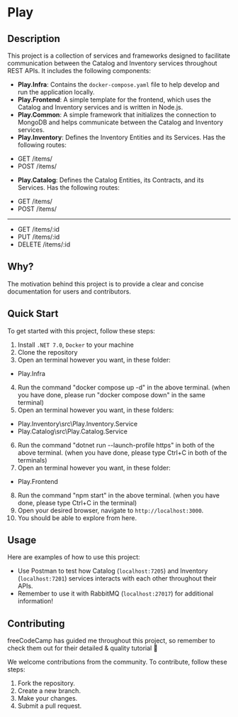 # Play

## Description

This project is a collection of services and frameworks designed to facilitate communication between the Catalog and Inventory services throughout REST APIs. It includes the following components:

- **Play.Infra**: Contains the `docker-compose.yaml` file to help develop and run the application locally.
- **Play.Frontend**: A simple template for the frontend, which uses the Catalog and Inventory services and is written in Node.js.
- **Play.Common**: A simple framework that initializes the connection to MongoDB and helps communicate between the Catalog and Inventory services.
- **Play.Inventory**: Defines the Inventory Entities and its Services. Has the following routes:
+ GET /items/
+ POST /items/
- **Play.Catalog**: Defines the Catalog Entities, its Contracts, and its Services. Has the following routes:
+ GET /items/
+ POST /items/
---
+ GET /items/:id
+ PUT /items/:id
+ DELETE /items/:id

## Why?

The motivation behind this project is to provide a clear and concise documentation for users and contributors.

## Quick Start

To get started with this project, follow these steps:

1. Install `.NET 7.0`, `Docker` to your machine
2. Clone the repository
3. Open an terminal however you want, in these folder:
- Play.Infra
4. Run the command "docker compose up -d" in the above terminal. (when you have done, please run "docker compose down" in the same terminal)
5. Open an terminal however you want, in these folders:
- Play.Inventory\src\Play.Inventory.Service
- Play.Catalog\src\Play.Catalog.Service
6. Run the command "dotnet run --launch-profile https" in both of the above terminal. (when you have done, please type Ctrl+C in both of the terminals)
7. Open an terminal however you want, in these folder:
- Play.Frontend
8. Run the command "npm start" in the above terminal. (when you have done, please type Ctrl+C in the terminal)
9. Open your desired browser, navigate to `http://localhost:3000`.
10. You should be able to explore from here.


## Usage

Here are examples of how to use this project:

- Use Postman to test how Catalog (`localhost:7205`) and Inventory (`localhost:7201`) services interacts with each other throughout their APIs.
- Remember to use it with RabbitMQ (`localhost:27017`) for additional information!

## Contributing
freeCodeCamp has guided me throughout this project, so remember to check them out for their detailed & quality tutorial 🎉

We welcome contributions from the community. To contribute, follow these steps:

1. Fork the repository.
2. Create a new branch.
3. Make your changes.
4. Submit a pull request.
